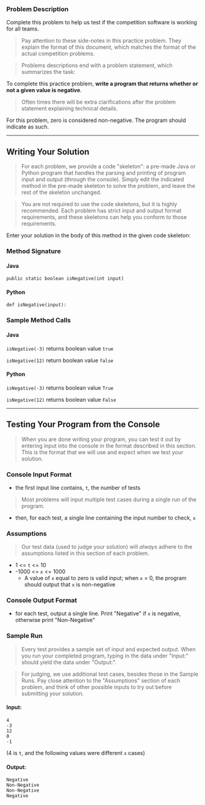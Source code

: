 
### Problem Description

Complete this problem to help us test if the competition software is working for all teams.

> Pay attention to these side-notes in this practice problem. They explain the format of this document, which matches the format of the actual competition problems.

> Problems descriptions end with a problem statement, which summarizes the task:

To complete this practice problem, **write a program that returns whether or not a given value is negative**.

 > Often times there will be extra clarifications after the problem statement explaining technical details.

For this problem, zero is considered non-negative. The program should indicate as such.

---
## Writing Your Solution

> For each problem, we provide a code "skeleton": a pre-made Java or Python program that handles the parsing and printing of program input and output (through the console). Simply edit the indicated method in the pre-made skeleton to solve the problem, and leave the rest of the skeleton unchanged.

> You are not required to use the code skeletons, but it is highly recommended. Each problem has strict input and output format requirements, and these skeletons can help you conform to those requirements.

Enter your solution in the body of this method in the given code skeleton:

### Method Signature

#### Java

```public static boolean isNegative(int input)```

#### Python

```def isNegative(input):```

### Sample Method Calls

#### Java

`isNegative(-3)`
returns boolean value `true`

`isNegative(12)`
return boolean value `false`

#### Python

`isNegative(-3)`
returns boolean value `True`

`isNegative(12)`
returns boolean value `False`

---

## Testing Your Program from the Console

> When you are done writing your program, you can test it out by entering input into the console in the format described in this section. This is the format that we will use and expect when we test your solution.

### Console Input Format

* the first input line contains, `t`, the number of tests
> Most problems will input multiple test cases during a single run of the program.
* then, for each test, a single line containing the input number to check, `x`

### Assumptions

> Our test data (used to judge your solution) will *always* adhere to the assumptions listed in this section of each problem.

* 1 <= `t` <= 10
* -1000 <= `x` <= 1000
  * A value of `x` equal to zero is valid input; when `x` = 0, the program should output that `x` is non-negative

### Console Output Format

* for each test, output a single line. Print "Negative" if `x` is negative, otherwise print "Non-Negative"

### Sample Run

> Every test provides a sample set of input and expected output. When you run your completed program, typing in the data under "Input:" should yield the data under "Output:".

> For judging, we use additional test cases, besides those in the Sample Runs. Pay close attention to the "Assumptions" section of each problem, and think of other possible inputs to try out before submitting your solution.

#### Input:

```
4
-3
12
0
-1
```

(4 is `t`, and the following values were different `x` cases)

#### Output:

```
Negative
Non-Negative
Non-Negative
Negative
```